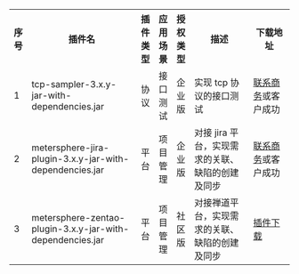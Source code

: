 
<table>
    <tbody>
        <tr>
            <th width="2px">序号</th>
            <th width="450px">插件名</th>
            <th width="10px">插件类型</th>
            <th width="10px">应用场景</th>
            <th width="10px">授权类型</th> 
            <th width="400px">描述</th>
            <th width="280px">下载地址</th>
        </tr>
        <tr>
            <td>1</td>
            <td>tcp-sampler-3.x.y-jar-with-dependencies.jar</td>
            <td>协议</td>
            <td>接口测试</td>
            <td>企业版</td>
            <td>实现 tcp 协议的接口测试</td>
            <td><a href="https://jinshuju.net/f/CzzAOe"> 联系商务</a>或客户成功</td>
        </tr>
         <tr>
            <td>2</td>
            <td>metersphere-jira-plugin-3.x.y-jar-with-dependencies.jar</td>
            <td>平台</td>
            <td>项目管理</td>
            <td>企业版</td>
            <td>对接 jira 平台，实现需求的关联、缺陷的创建及同步</td>
            <td><a href="https://jinshuju.net/f/CzzAOe"> 联系商务</a>或客户成功</td>
        </tr>
         <tr>
            <td>3</td>
            <td>metersphere-zentao-plugin-3.x.y-jar-with-dependencies.jar</td>
            <td>平台</td>
            <td>项目管理</td>
            <td>社区版</td>
            <td>对接禅道平台，实现需求的关联、缺陷的创建及同步</td>
            <td><a href="https://github.com/metersphere/metersphere-platform-plugin">插件下载</a></td>
        </tr>
    </tbody>
</table>